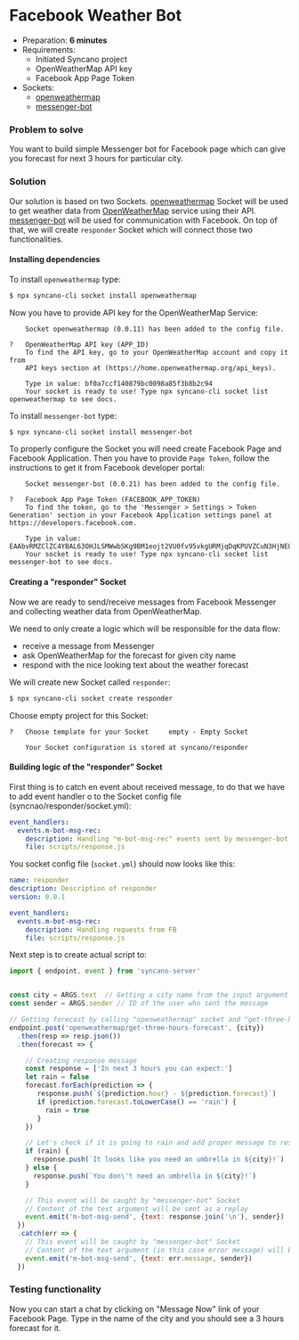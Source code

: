 # Facebook Weather Bot

- Preparation: **6 minutes**
- Requirements:
  - Initiated Syncano project
  - OpenWeatherMap API key
  - Facebook App Page Token
- Sockets:
  - [openweathermap](https://syncano.io/#/sockets/openweathermap)
  - [messenger-bot](https://syncano.io/#/sockets/messenger-bot)

### Problem to solve

You want to build simple Messenger bot for Facebook page which can give you forecast for next 3 hours for particular city.

### Solution

Our solution is based on two Sockets. [openweathermap](https://syncano.io/#/sockets/openweathermap) Socket will be used to get weather data from [OpenWeatherMap](https://openweathermap.org/) service using their API. [messenger-bot](https://syncano.io/#/sockets/messenger-bot) will be used for communication with Facebook. On top of that, we will create `responder` Socket which will connect those two functionalities.


#### Installing dependencies

To install `openweathermap` type:
```sh
$ npx syncano-cli socket install openweathermap
```

Now you have to provide API key for the OpenWeatherMap Service:
```
    Socket openweathermap (0.0.11) has been added to the config file.

?   OpenWeatherMap API key (APP_ID)
    To find the API key, go to your OpenWeatherMap account and copy it from
    API keys section at (https://home.openweathermap.org/api_keys).

    Type in value: bf0a7ccf140879bc0098a85f3b8b2c94
    Your socket is ready to use! Type npx syncano-cli socket list openweathermap to see docs.
```

To install `messenger-bot` type:
```sh
$ npx syncano-cli socket install messenger-bot
```

To properly configure the Socket you will need create Facebook Page and Facebook Application.
Then you have to provide `Page Token`, follow the instructions to get it from Facebook developer portal:
```
    Socket messenger-bot (0.0.21) has been added to the config file.

?   Facebook App Page Token (FACEBOOK_APP_TOKEN)
    To find the token, go to the 'Messenger > Settings > Token Generation' section in your Facebook Application settings panel at https://developers.facebook.com.

    Type in value: EAAbvRMZClZC4YBAL63OHJLSMWwbSKg9BM1eojt2VU0fv95vkgURMjqDqKPUVZCuN3HjNE8fjt2TJfK8Jt68fwVAAltb8JnQjgpcbMHF9eqh2OiH4ZC0ftsJz3h5ZA7wKOWacDOQGte9b9Lhl3KKuvdrJJhIgjZAAeXKgUXmSkEdgZDZD
    Your socket is ready to use! Type npx syncano-cli socket list messenger-bot to see docs.
```

#### Creating a "responder" Socket

Now we are ready to send/receive messages from Facebook Messenger and collecting weather data from OpenWeatherMap.

We need to only create a logic which will be responsible for the data flow:
  - receive a message from Messenger
  - ask OpenWeatherMap for the forecast for given city name
  - respond with the nice looking text about the weather forecast

We will create new Socket called `responder`:

```sh
$ npx syncano-cli socket create responder
```

Choose empty project for this Socket:
```
?   Choose template for your Socket     empty - Empty Socket

    Your Socket configuration is stored at syncano/responder
```

#### Building logic of the "responder" Socket

First thing is to catch en event about received message, to do that we have to add event handler o to the Socket config file (syncnao/responder/socket.yml):

```yaml
event_handlers:
  events.m-bot-msg-rec:
    description: Handling "m-bot-msg-rec" events sent by messenger-bot when message was received
    file: scripts/response.js
```

You socket config file (`socket.yml`) should now looks like this:

```yaml
name: responder
description: Description of responder
version: 0.0.1

event_handlers:
  events.m-bot-msg-rec:
    description: Handling requests from FB
    file: scripts/response.js
```

Next step is to create actual script to:

```javascript
import { endpoint, event } from 'syncano-server'


const city = ARGS.text  // Getting a city name from the input argument
const sender = ARGS.sender // ID of the user who sent the message

// Getting forecast by calling "openweathermap" socket and "get-three-hours-forecast" endpoint
endpoint.post('openweathermap/get-three-hours-forecast', {city})
  .then(resp => resp.json())
  .then(forecast => {

    // Creating response message
    const response = ['In next 3 hours you can expect:']
    let rain = false
    forecast.forEach(prediction => {
       response.push(`${prediction.hour} - ${prediction.forecast}`)
       if (prediction.forecast.toLowerCase() == 'rain') {
         rain = true
       }
    })

    // Let's check if it is going to rain and add proper message to response
    if (rain) {
      response.push(`It looks like you need an umbrella in ${city}!`)
    } else {
      response.push(`You don\'t need an umbrella in ${city}!`)
    }

    // This event will be caught by "messenger-bot" Socket
    // Content of the text argument will be sent as a replay
    event.emit('m-bot-msg-send', {text: response.join('\n'), sender})
  })
  .catch(err => {
    // This event will be caught by "messenger-bot" Socket
    // Content of the text argument (in this case error message) will be sent as a replay
    event.emit('m-bot-msg-send', {text: err.message, sender})
  })
```

### Testing functionality

Now you can start a chat by clicking on "Message Now" link of your Facebook Page.
Type in the name of the city and you should see a 3 hours forecast for it.
